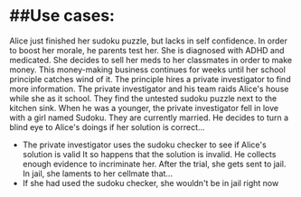 ##Use cases:
=====
Alice just finished her sudoku puzzle, but lacks in self confidence. In order to boost her morale, he parents test her. She is diagnosed with ADHD and medicated. She decides to sell her meds to her classmates in order to make money. This money-making business continues for weeks until her school principle catches wind of it. The principle hires a private investigator to find more information. The private investigator and his team raids Alice's house while she as it school. They find the untested sudoku puzzle next to the kitchen sink. When he was a younger, the private investigator fell in love with a girl named Sudoku. They are currently married. He decides to turn a blind eye to Alice's doings if her solution is correct...
 *  The private investigator uses the sudoku checker to see if Alice's solution is valid
It so happens that the solution is invalid. He collects enough evidence to incriminate her. After the trial, she gets sent to jail. In jail, she laments to her cellmate that...
 *  If she had used the sudoku checker, she wouldn't be in jail right now
